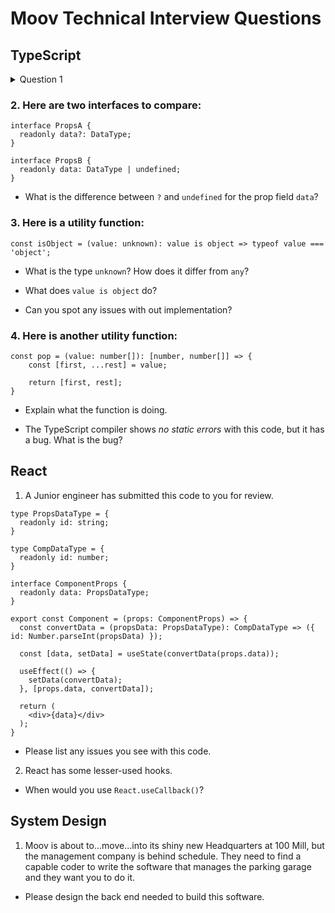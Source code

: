 # Moov Technical Interview Questions

## TypeScript

<details>
  <summary>
    Question 1
  </summary>

Complete the following types:

- An array that contains numbers.

```TS
type NumberArray = ;
```

- An array that contains numbers and/or strings.

```TS
type MixedArray = ;
```

An array that contains numbers or an array that contains strings.

```TS
type NumberOrStringArray = ;
```

- An array that contains exactly three numbers.

```TS
type NumberThing = ;
```
</details>

### 2. Here are two interfaces to compare:

```TS
interface PropsA {
  readonly data?: DataType;
}
```

```TS
interface PropsB {
  readonly data: DataType | undefined;
}
```

- What is the difference between `?` and `undefined` for the prop field `data`?

### 3. Here is a utility function:

```TS
const isObject = (value: unknown): value is object => typeof value === 'object';
```

* What is the type `unknown`? How does it differ from `any`?

* What does `value is object` do?

* Can you spot any issues with out implementation?

### 4. Here is another utility function:

```TS
const pop = (value: number[]): [number, number[]] => {
    const [first, ...rest] = value;

    return [first, rest];
}
```

* Explain what the function is doing.

* The TypeScript compiler shows _no static errors_ with this code, but it has a bug. What is the bug?

## React

1. A Junior engineer has submitted this code to you for review.

```TSX
type PropsDataType = {
  readonly id: string;
}

type CompDataType = {
  readonly id: number;
}

interface ComponentProps {
  readonly data: PropsDataType;
}

export const Component = (props: ComponentProps) => {
  const convertData = (propsData: PropsDataType): CompDataType => ({ id: Number.parseInt(propsData) });

  const [data, setData] = useState(convertData(props.data));

  useEffect(() => {
    setData(convertData);
  }, [props.data, convertData]);

  return (
    <div>{data}</div>
  );
}
```

- Please list any issues you see with this code.

2. React has some lesser-used hooks.

- When would you use `React.useCallback()`?

## System Design

1. Moov is about to...move...into its shiny new Headquarters at 100 Mill, but the management company is behind schedule. They need to find a capable coder to write the software that manages the parking garage and they want you to do it.

- Please design the back end needed to build this software.
